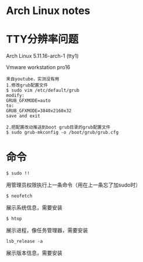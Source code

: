 # Arch Linux notes



# TTY分辨率问题

Arch Linux 5.11.16-arch-1 (tty1)

Vmware workstation pro16

```
来自youtube，实测没有用
1.修改grub配置文件
$ sudo vim /etc/default/grub
modify: 
GRUB_GFXMODE=auto
to:
GRUB_GFXMODE=3840x2160x32
save and exit

2.把配置改动推送到boot grub目录的grub配置文件
$ sudo grub-mkconfig -o /boot/grub/grub.cfg
```



# 命令

`$ sudo !!`

用管理员权限执行上一条命令（用在上一条忘了加sudo时）

`$ neofetch`

展示系统信息，需要安装

`$ htop`

展示进程，像任务管理器，需要安装

`lsb_release -a`

展示版本信息，需要安装

